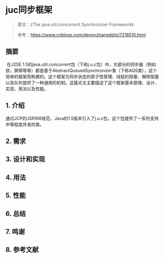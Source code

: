 # juc同步框架

> 原文：《The java.util.concurrent Synchronizer Framework》
>
> 参考：https://www.cnblogs.com/dennyzhangdd/p/7218510.html

## 摘要

​        在J2SE 1.5的java.util.concurrent包（下称j.u.c包）中，大部分的同步器（例如锁，屏障等等）都是基于AbstractQueuedSynchronizer类（下称AQS类），这个简单的框架而构建的。这个框架为同步状态的原子性管理、线程的阻塞、解除阻塞以及队列提供了一种通用的机制。这篇论文主要描述了这个框架基本原理、设计、实现、用法以及性能。

## 1. 介绍

通过JCP的JSR166规范，Java的1.5版本引入了j.u.c包，这个包提供了一系列支持中等程度并发的类。

## 2. 需求



## 3. 设计和实现



## 4. 用法



## 5. 性能



## 6. 总结



## 7. 鸣谢



## 8. 参考文献







